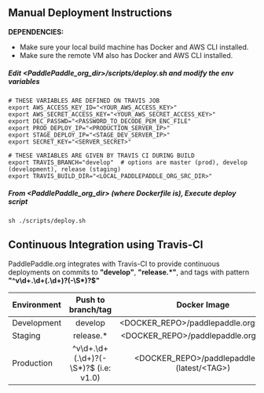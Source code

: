 ## Manual Deployment Instructions

**DEPENDENCIES:** 
* Make sure your local build machine has Docker and AWS CLI installed.  
* Make sure the remote VM also has Docker and AWS CLI installed.

##### Edit <PaddlePaddle_org_dir>/scripts/deploy.sh and modify the env variables

```
# THESE VARIABLES ARE DEFINED ON TRAVIS JOB
export AWS_ACCESS_KEY_ID="<YOUR_AWS_ACCESS_KEY>"
export AWS_SECRET_ACCESS_KEY="<YOUR_AWS_SECRET_ACCESS_KEY>"
export DEC_PASSWD="<PASSWORD_TO_DECODE_PEM_ENC_FILE"
export PROD_DEPLOY_IP="<PRODUCTION_SERVER_IP>"
export STAGE_DEPLOY_IP="<STAGE_DEV_SERVER_IP>"
export SECRET_KEY="<SERVER_SECRET>"

# THESE VARIABLES ARE GIVEN BY TRAVIS CI DURING BUILD
export TRAVIS_BRANCH="develop"  # options are master (prod), develop (development), release (staging)
export TRAVIS_BUILD_DIR="<LOCAL_PADDLEPADDLE_ORG_SRC_DIR>"
```

##### From <PaddlePaddle_org_dir> (where Dockerfile is), Execute deploy script

```
sh ./scripts/deploy.sh
```

## Continuous Integration using Travis-CI

PaddlePaddle.org integrates with Travis-CI to provide continuous deployments on commits to **"develop"**, **"release.\*"**, and tags with pattern **"^v\d+\.\d+(\.\d+)?(-\S\*)?$"**

| Environment | Push to branch/tag | Docker Image | Deploys to |
| ----------- |:------------------:|:------------:| ----------:|
Development | develop | <DOCKER_REPO>/paddlepaddle.org:develop | staging.paddlepaddle.org:82 |
Staging | release.\* | <DOCKER_REPO>/paddlepaddle.org:staging | staging.paddlepaddle.org:81 |
Production | ^v\d+\.\d+(\.\d+)?(-\S\*)?$ (i.e: v1.0) | <DOCKER_REPO>/paddlepaddle.org:(latest/\<TAG\>) | staging.paddlepaddle.org |